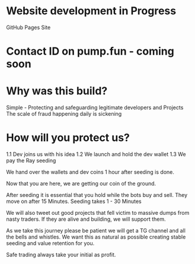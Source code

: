 # Website development in Progress
GitHub Pages Site
# Contact ID on pump.fun - coming soon

# Why was this build?
Simple - Protecting and safeguarding legitimate developers and Projects  
The scale of fraud happening daily is sickening

# How will you protect us?
1.1 Dev joins us with his idea
1.2 We launch and hold the dev wallet
1.3 We pay the Ray seeding

We hand over the wallets and dev coins 1 hour after seeding is done.

Now that you are here, we are getting our coin of the ground.

After seeding it is essential that you hold while the bots buy and sell. They move on after 15 Minutes.
Seeding takes 1 - 30 Minutes 

We will also tweet out good projects that fell victim to massive dumps from nasty traders. If they are alive and building, we will support them.

As we take this journey please be patient we will get a TG channel and all the bells and whistles.
We want this as natural as possible creating stable seeding and value retention for you.

Safe trading always take your initial as profit.
